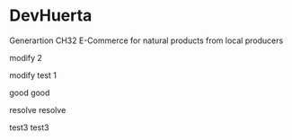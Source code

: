 # DevHuerta
Generartion CH32 E-Commerce for natural products from local producers

modify 2



modify test 1

good
good

resolve
resolve

test3
test3
